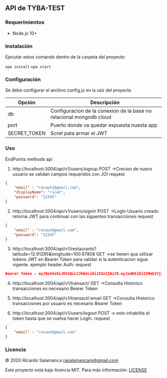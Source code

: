 ## API de TYBA-TEST


### Requerimientos

 * Node.js 10+

### Instalación

Ejecutar estos comando dentro de la carpeta del proyecto:

`npm install`
`npm start`

### Configuración

Se debe configurar el archivo config.js en la raiz del proyecto

| Opción | Descripción |
| --- | --- |
| db | Configuracion de la conexion de la base no relacional mongodb cloud|
| port | Puerto donde va quedar expuesta nuesta app |
| SECRET_TOKEN | Scret pata armar el JWT|



### Uso

EndPoints methods api

1. http://localhost:3004/api/v1/users/signup POST ->Crecion de nuevo usuario se validan campos requeridos con JOI
request
```json
{
	"email" : "rasawt1@gmail.com",
	"displayName": "ricwt",
	"password": "12345"
}
```

2. http://localhost:3004/api/v1/users/signin POST ->LogIn Usuario creado retorna JWT para continuar con las siguentes transacciones
request
```json
{
	"email" : "rasawt@gmail.com",
	"password": "12345"
}
```

3. http://localhost:3004/api/v1/restaurants?latitude=12.91285&longitude=100.87808 GET ->se tienen que utilizar tokens JWT en Bearer Token para validar si la autenticacion sigue vigente. ejemplo header Auth:
request
```json
Bearer Token : eyJ0eXAiOiJKV1QiLCJhbGciOiJIUzI1NiJ9.eyJzdWIiOiI2MmU1YjIwYjE3MTk5MjE2ODZhOTZmZmUiLCJlbWFpbCI6InJhc2F3dEBnbWFpbC5jb20iLCJpYXQiOjE2NTkyNzYyNjIsImV4cCI6MTY2MDQ4NTg2Mn0.DSm6aWCXawtGr0rAsFAtIX7p37XB1INRL26AHKmmg-0
```

4. http://localhost:3004/api/v1/transact/ GET ->Consulta Historico transacciones es necesario Bearer Token


5. http://localhost:3004/api/v1/transact/:email GET ->Consulta Historico transacciones por usuario es necesario Bearer Token



6. http://localhost:3004/api/v1/users/logout POST -> esto inhabilita el token hasta que se vuelva hacer LogIn.
request
```json
{
	"email" : "rasawt@gmail.com"
}
```

### Licencia

© 2020 Ricardo Salamanca <rasalamancam@gmail.com>

Este proyecto está bajo licencia MIT. Para más información: [LICENSE](https://raw.githubusercontent.com/tecnogo/meli-sdk/master/LICENSE)
